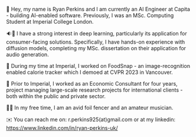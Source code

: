 :wave: Hey, my name is Ryan Perkins and I am currently an AI Engineer at Capita - building AI-enabled software. Previously, I was an MSc. Computing Student at Imperial College London.

:sound::microscope: I have a strong interest in deep learning, particularly its application for consumer-facing solutions. Specifically, I have hands-on experience with diffusion models, completing my MSc. dissertation on their application for audio generation.

:shallow_pan_of_food: During my time at Imperial, I worked on FoodSnap - an image-recognition enabled calorie tracker which I demoed at CVPR 2023 in Vancouver.

:newspaper: Prior to Imperial, I worked as an Economic Consultant for four years, project managing large-scale research projects for international clients - both within the public and private sector.

:person_fencing::guitar: In my free time, I am an avid foil fencer and an amateur musician.

:envelope: You can reach me on: r.perkins925(at)gmail.com or at my linkedin: https://www.linkedin.com/in/ryan-perkins-uk/
